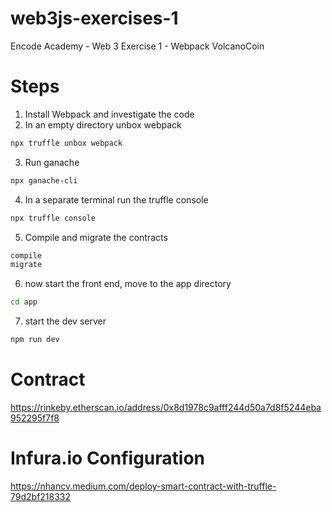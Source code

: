 # web3js-exercises-1
Encode Academy - Web 3 Exercise 1 - Webpack VolcanoCoin


# Steps

1. Install Webpack and investigate the code
2. In an empty directory unbox webpack
```sh
npx truffle unbox webpack
```
3. Run ganache
```sh
npx ganache-cli
```
4. In a separate terminal run the truffle console
```sh
npx truffle console
```
5. Compile and migrate the contracts
```sh
compile
migrate
```
6. now start the front end, move to the app directory
```sh
cd app
```
7. start the dev server
```sh
npm run dev
```

# Contract

https://rinkeby.etherscan.io/address/0x8d1978c9afff244d50a7d8f5244eba952295f7f8

# Infura.io Configuration

https://nhancv.medium.com/deploy-smart-contract-with-truffle-79d2bf218332


